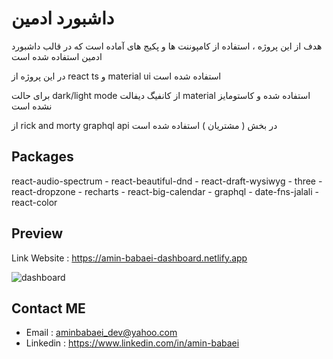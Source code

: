 # داشبورد ادمین

هدف از این پروژه ، استفاده از کامپوننت ها و پکیج های آماده است که در قالب داشبورد ادمین استفاده شده است

در این پروژه از react ts و material ui استفاده شده است

برای حالت dark/light mode از کانفیگ دیفالت material استفاده شده و کاستومایز نشده است

از rick and morty graphql api در بخش ( مشتریان ) استفاده شده است

## Packages

react-audio-spectrum - react-beautiful-dnd - react-draft-wysiwyg - three - react-dropzone - recharts - react-big-calendar - graphql - date-fns-jalali - react-color

## Preview

Link Website : https://amin-babaei-dashboard.netlify.app

![dashboard](https://github.com/amin-babaei/dashboard/assets/96679661/5d98dc67-f462-47e1-9884-63db06c39779)

## Contact ME

- Email : [aminbabaei_dev@yahoo.com](mailto:aminbabaei_dev@yahoo.com)
- Linkedin : https://www.linkedin.com/in/amin-babaei
